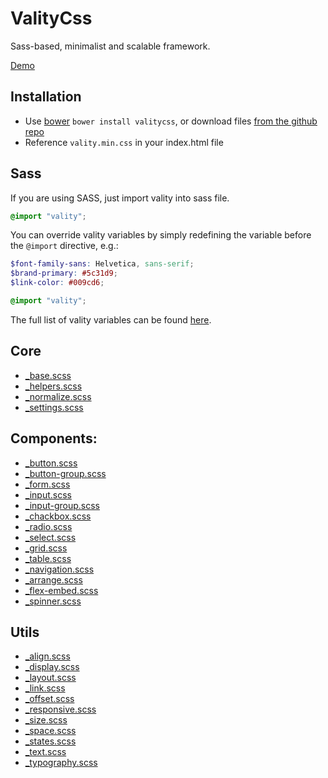 # ValityCss
Sass-based, minimalist and scalable framework.

[Demo](http://lukaszwatroba.github.io/valitycss)


## Installation
  - Use [bower](http://bower.io/) `bower install valitycss`, or download files [from the github repo](./dist)
  - Reference `vality.min.css` in your index.html file


## Sass
If you are using SASS, just import vality into sass file.

```scss
@import "vality";
```

You can override vality variables by simply redefining the variable before the `@import` directive, e.g.:

```scss
$font-family-sans: Helvetica, sans-serif;
$brand-primary: #5c31d9;
$link-color: #009cd6;

@import "vality";
```

The full list of vality variables can be found [here](https://github.com/LukaszWatroba/valitycss/blob/master/src/core/_settings.scss).


## Core
- [_base.scss](./src/core/_base.scss)
- [_helpers.scss](./src/core/_helpers.scss)
- [_normalize.scss](./src/core/_normalize.scss)
- [_settings.scss](./src/core/_settings.scss)


## Components:
- [_button.scss](./src/components/_button.scss)
- [_button-group.scss](./src/components/_button-group.scss)
- [_form.scss](./src/components/_form.scss)
- [_input.scss](./src/components/_input.scss)
- [_input-group.scss](./src/components/_input-group.scss)
- [_chackbox.scss](./src/components/_chackbox.scss)
- [_radio.scss](./src/components/_radio.scss)
- [_select.scss](./src/components/_select.scss)
- [_grid.scss](./src/components/_grid.scss)
- [_table.scss](./src/components/_table.scss)
- [_navigation.scss](./src/components/_navigation.scss)
- [_arrange.scss](./src/components/_arrange.scss)
- [_flex-embed.scss](./src/components/_flex-embed.scss)
- [_spinner.scss](./src/components/_spinner.scss)


## Utils
- [_align.scss](./src/utils/_align.scss)
- [_display.scss](./src/utils/_display.scss)
- [_layout.scss](./src/utils/_layout.scss)
- [_link.scss](./src/utils/_link.scss)
- [_offset.scss](./src/utils/_offset.scss)
- [_responsive.scss](./src/utils/_responsive.scss)
- [_size.scss](./src/utils/_size.scss)
- [_space.scss](./src/utils/_space.scss)
- [_states.scss](./src/utils/_states.scss)
- [_text.scss](./src/utils/_text.scss)
- [_typography.scss](./src/utils/_typography.scss)
